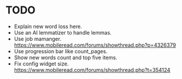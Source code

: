 # TODO

* Explain new word loss here.
* Use an AI lemmatizer to handle lemmas.
* Use job mamanger. https://www.mobileread.com/forums/showthread.php?p=4326379
* Use progression bar like count_pages.
* Show new words count and top five items.
* Fix config widget size. https://www.mobileread.com/forums/showthread.php?t=354124
